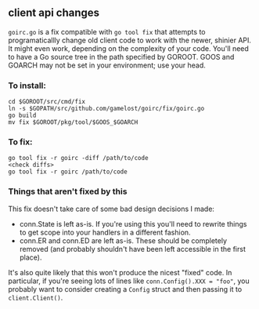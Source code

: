## client api changes

`goirc.go` is a fix compatible with `go tool fix` that attempts to
programaticallly change old client code to work with the newer, shinier
API. It might even work, depending on the complexity of your code. You'll
need to have a Go source tree in the path specified by GOROOT. GOOS and
GOARCH may not be set in your environment; use your head.

### To install:

    cd $GOROOT/src/cmd/fix
    ln -s $GOPATH/src/github.com/gamelost/goirc/fix/goirc.go
    go build
    mv fix $GOROOT/pkg/tool/$GOOS_$GOARCH

### To fix:

    go tool fix -r goirc -diff /path/to/code
    <check diffs>
    go tool fix -r goirc /path/to/code

### Things that aren't fixed by this

This fix doesn't take care of some bad design decisions I made:

  - conn.State is left as-is. If you're using this you'll need to rewrite
    things to get scope into your handlers in a different fashion.
  - conn.ER and conn.ED are left as-is. These should be completely removed
    (and probably shouldn't have been left accessible in the first place).

It's also quite likely that this won't produce the nicest "fixed" code. In
particular, if you're seeing lots of lines like `conn.Config().XXX = "foo"`,
you probably want to consider creating a `Config` struct and then passing
it to `client.Client()`.

